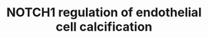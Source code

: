 ---
annotations:
- id: PW:0000004
  parent: regulatory pathway
  type: Pathway Ontology
  value: regulatory pathway
authors:
- Khanspers
- MaintBot
- Elisa
- Eweitz
description: Model of NOTCH1 regulation of human endothelial cell calcification.   Proteins
  on this pathway have targeted assays available via the [https://assays.cancer.gov/available_assays?wp_id=WP3413
  CPTAC Assay Portal]
last-edited: 2021-05-09
organisms:
- Homo sapiens
redirect_from:
- /index.php/Pathway:WP3413
- /instance/WP3413
- /instance/WP3413_rr116601
revision: r116601
schema-jsonld:
- '@context': https://schema.org/
  '@id': https://wikipathways.github.io/pathways/WP3413.html
  '@type': Dataset
  creator:
    '@type': Organization
    name: WikiPathways
  description: Model of NOTCH1 regulation of human endothelial cell calcification.   Proteins
    on this pathway have targeted assays available via the [https://assays.cancer.gov/available_assays?wp_id=WP3413
    CPTAC Assay Portal]
  keywords:
  - ALPL
  - CALU
  - DLL1
  - DLL3
  - DLL4
  - FGFR3
  - GJA5
  - ITGA1
  - JAG1
  - JAG2
  - MGP
  - NOTCH1
  - PAR1
  - PLAT
  - PTHrP
  - SAT1
  - SOX6
  - VEGF
  license: CC0
  name: NOTCH1 regulation of endothelial cell calcification
seo: CreativeWork
title: NOTCH1 regulation of endothelial cell calcification
wpid: WP3413
---